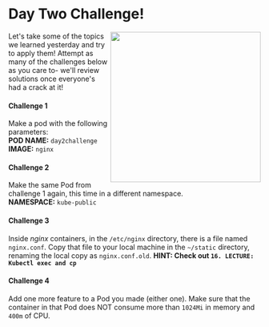 # Day Two Challenge!

<img align="right" src="https://pbs.twimg.com/media/EZIiT2bXYAELXL6?format=png&name=small" width="300"/>

Let's take some of the topics we learned yesterday and try to apply them! Attempt as many of the challenges below as you care to- we'll review solutions once everyone's had a crack at it!


#### Challenge 1
Make a pod with the following parameters:  
**POD NAME:** `day2challenge`  
**IMAGE:** `nginx`  

#### Challenge 2
Make the same Pod from challenge 1 again, this time in a different namespace.  
**NAMESPACE:** `kube-public`  

#### Challenge 3
Inside *nginx* containers, in the `/etc/nginx` directory, there is a file named `nginx.conf`. Copy that file to your local machine in the `~/static` directory, renaming the local copy as `nginx.conf.old`.  **HINT: Check out `16. LECTURE: Kubectl exec and cp`**

#### Challenge 4
Add one more feature to a Pod you made (either one). Make sure that the container in that Pod does NOT consume more than `1024Mi` in memory and `400m` of CPU.

<!--
## SOLUTION

**Challenge 3 command-** `kubectl cp day2challenge:/etc/nginx/nginx.conf ~/static/nginx.conf.old`

```yaml
apiVersion: v1
kind: Pod
metadata:
  name: day2challenge
  namespace: kube-public
spec:
  containers:
  - name: nginx
    image: nginx
    resources:
      limits:
        cpu: 400m
        mem: 1024Mi
```
-->
